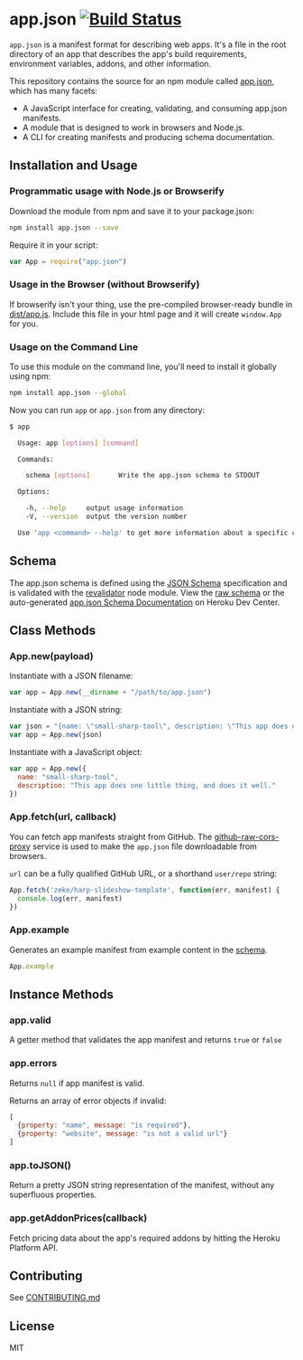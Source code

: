 # app.json [![Build Status](https://travis-ci.org/heroku/app.json.png?branch=master)](https://travis-ci.org/heroku/app.json)

`app.json` is a manifest format for describing web apps. It's a file in the root
directory of an app that describes the app's build requirements, environment variables, addons,
and other information.

This repository contains the source for an npm module called
[app.json](https://www.npmjs.org/package/app.json), which has many facets:

- A JavaScript interface for creating, validating, and consuming app.json manifests.
- A module that is designed to work in browsers and Node.js.
- A CLI for creating manifests and producing schema documentation.

## Installation and Usage

### Programmatic usage with Node.js or Browserify

Download the module from npm and save it to your package.json:

```sh
npm install app.json --save
```

Require it in your script:

```js
var App = require("app.json")
```

### Usage in the Browser (without Browserify)

If browserify isn't your thing, use the pre-compiled browser-ready bundle in
[dist/app.js](/dist/app.js). Include this file in your html page and it will create
`window.App` for you.

### Usage on the Command Line

To use this module on the command line, you'll need to install it globally using npm:

```sh
npm install app.json --global
```

Now you can run `app` or `app.json` from any directory:

```sh
$ app

  Usage: app [options] [command]

  Commands:

    schema [options]       Write the app.json schema to STDOUT

  Options:

    -h, --help     output usage information
    -V, --version  output the version number

  Use 'app <command> --help' to get more information about a specific command.
```

## Schema

The app.json schema is defined using the [JSON Schema](http://json-schema.org/)
specification and is validated with the
[revalidator](https://github.com/flatiron/revalidator#readme) node module. View
the [raw schema](/lib/schema.js) or the auto-generated [app.json
Schema Documentation](https://devcenter.heroku.com/articles/app-json-schema?preview=1) on Heroku Dev Center.

## Class Methods

### App.new(payload)

Instantiate with a JSON filename:

```js
var app = App.new(__dirname + "/path/to/app.json")
```

Instantiate with a JSON string:

```js
var json = "{name: \"small-sharp-tool\", description: \"This app does one little thing, and does it well.\"}"
var app = App.new(json)
```

Instantiate with a JavaScript object:

```js
var app = App.new({
  name: "small-sharp-tool",
  description: "This app does one little thing, and does it well."
})
```

### App.fetch(url, callback)

You can fetch app manifests straight from GitHub. The
[github-raw-cors-proxy](https://github.com/zeke/github-raw-cors-proxy) service is used
to make the `app.json` file downloadable from browsers.

`url` can be a fully qualified GitHub URL, or a shorthand `user/repo` string:

```js
App.fetch('zeke/harp-slideshow-template', function(err, manifest) {
  console.log(err, manifest)
})
```

### App.example

Generates an example manifest from example content in the [schema](/schema.js).

```js
App.example
```

## Instance Methods

### app.valid

A getter method that validates the app manifest and returns `true` or `false`

### app.errors

Returns `null` if app manifest is valid.

Returns an array of error objects if invalid:

```js
[
  {property: "name", message: "is required"},
  {property: "website", message: "is not a valid url"}
]
```

### app.toJSON()

Return a pretty JSON string representation of the manifest, without any superfluous properties.

### app.getAddonPrices(callback)

Fetch pricing data about the app's required addons by hitting the Heroku Platform API.

## Contributing

See [CONTRIBUTING.md](/CONTRIBUTING.md)

## License

MIT
